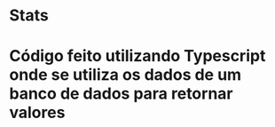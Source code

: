 # Stats


# Código feito utilizando Typescript onde se utiliza os dados de um banco de dados para retornar valores
